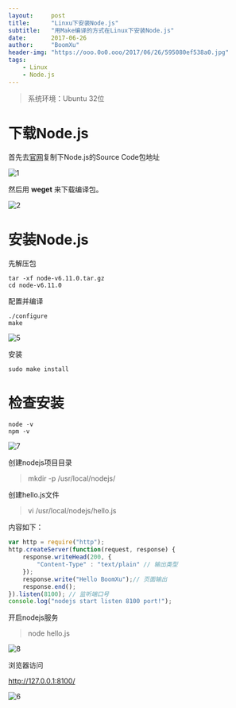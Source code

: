 ```yaml
---
layout:     post
title:      "Linxu下安装Node.js"
subtitle:   "用Make编译的方式在Linux下安装Node.js"
date:       2017-06-26
author:     "BoomXu"
header-img: "https://ooo.0o0.ooo/2017/06/26/595080ef538a0.jpg"
tags:
    - Linux
    - Node.js
---
```




> 系统环境：Ubuntu 32位

# 下载Node.js

首先去[官网](http://nodejs.org)复制下Node.js的Source Code包地址

![1](https://ooo.0o0.ooo/2017/06/26/5950810f1484c.png)

然后用 **weget** 来下载编译包。

![2](https://ooo.0o0.ooo/2017/06/26/5950820c6c40c.jpg)

# 安装Node.js

先解压包
```
tar -xf node-v6.11.0.tar.gz
cd node-v6.11.0
```
配置并编译
```
./configure
make
```

![5](https://ooo.0o0.ooo/2017/06/26/5950812f9ba2a.jpg)

安装
```
sudo make install
```

# 检查安装
```
node -v
npm -v
```

![7](https://ooo.0o0.ooo/2017/06/26/595084d48efd7.jpg)

创建nodejs项目目录

> mkdir -p /usr/local/nodejs/

创建hello.js文件

> vi /usr/local/nodejs/hello.js

内容如下：
``` JavaScript
var http = require("http");
http.createServer(function(request, response) {
	response.writeHead(200, {
		"Content-Type" : "text/plain" // 输出类型
	});
	response.write("Hello BoomXu");// 页面输出
	response.end();
}).listen(8100); // 监听端口号
console.log("nodejs start listen 8100 port!");
```
开启nodejs服务

> node hello.js

![8](https://ooo.0o0.ooo/2017/06/26/595084d490492.jpg)

浏览器访问

http://127.0.0.1:8100/

![6](https://ooo.0o0.ooo/2017/06/26/595084d477f91.jpg)
